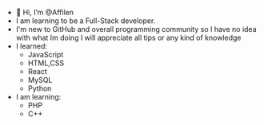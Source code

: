 - 👋 Hi, I’m @Affilen
- I am learning to be a Full-Stack developer. 
- I'm new to GitHub and overall programming community so I have no idea with what Im doing I will appreciate all tips or any kind of knowledge
- I learned:
   - JavaScript
   - HTML,CSS
   - React
   - MySQL
   - Python
- I am learning:
  - PHP
  - C++   
  

<!---
Affilen/Affilen is a ✨ special ✨ repository because its `README.md` (this file) appears on your GitHub profile.
You can click the Preview link to take a look at your changes.
--->
